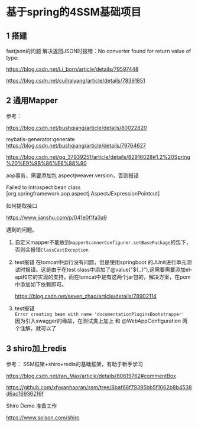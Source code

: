 # 基于spring的4SSM基础项目
## 1 搭建

fastjson的问题
解决返回JSON时报错：No converter found for return value of type:    

https://blog.csdn.net/Li_born/article/details/79597448

https://blog.csdn.net/cuihaiyang/article/details/78391851
## 2 通用Mapper


参考：

https://blog.csdn.net/bushqiang/article/details/80022820

mybatis-generator:generate
https://blog.csdn.net/bushqiang/article/details/79764627

https://blog.csdn.net/qq_37939251/article/details/82916028#1.2%20Spring%20%E9%9B%86%E6%88%90

aop事务，需要添加包 aspectjweaver.version，否则报错

 Failed to introspect bean class [org.springframework.aop.aspectj.AspectJExpressionPointcut]
 
 如何提取接口
 
 https://www.jianshu.com/p/041e0f1fa3a9
 
 
 遇到的问题。
 1. 自定义mapper不能放到`mapperScannerConfigurer.setBasePackage`的包下，否则会报错`ClassCastException`
 2. test报错
    在tomcat中运行没有问题，但是使用springboot 的JUnit进行单元测试时报错。这是由于在test class中添加了@value("${..}"),这需要需要添加el-api和它的实现的支持，而在tomcat中是有这两个jar包的，解决方案，在pom中添加如下依赖即可。

    https://blog.csdn.net/seven_zhao/article/details/78902114
 
 3. test报错  
    ```Error creating bean with name 'documentationPluginsBootstrapper' ```     
    因为引入swagger的缘故，在测试类上加上 和 @WebAppConfiguration 两个注解，就可以了
 ## 3 shiro加上redis
 
 参考：
 SSM框架+shiro+redis的基础框架，有助于新手学习
 
 https://blog.csdn.net/ran_Max/article/details/80619762#commentBox
 
 https://github.com/xhwanhaoran/ssm/tree/8baf68f79395bb5f1062b8b4538d6ac16936216f
 
 Shiro Demo 准备工作
 
 https://www.sojson.com/shiro